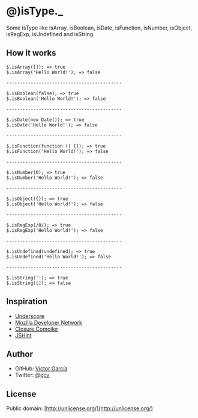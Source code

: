 # @)isType._

Some isType like isArray, isBoolean, isDate, isFunction, isNumber, isObject, isRegExp, isUndefined and isString.

## How it works

    $.isArray([]); => true
    $.isArray('Hello World!'); => false

    -------------------------------------------

    $.isBoolean(false); => true
    $.isBoolean('Hello World!'); => false

    -------------------------------------------

    $.isDate(new Date()); => true
    $.isDate('Hello World!'); => false

    -------------------------------------------

    $.isFunction(function () {}); => true
    $.isFunction('Hello World!'); => false

    -------------------------------------------

    $.isNumber(0); => true
    $.isNumber('Hello World!'); => false

    -------------------------------------------

    $.isObject({}); => true
    $.isObject('Hello World!'); => false

    -------------------------------------------

    $.isRegExp(/0/); => true
    $.isRegExp('Hello World!'); => false

    -------------------------------------------

    $.isUndefined(undefined); => true
    $.isUndefined('Hello World!'); => false

    -------------------------------------------

    $.isString(''); => true
    $.isString([]); => false

## Inspiration

- [Underscore](http://underscorejs.org/)
- [Mozilla Developer Network](https://developer.mozilla.org/en-US/docs/JavaScript/Reference/Global_Objects/Object/toString#Using_toString_to_detect_object_type)
- [Closure Compiler](http://closure-compiler.appspot.com/home)
- [JSHint](http://www.jshint.com/)

## Author

* GitHub: [Víctor García](https://github.com/gc-victor)
* Twitter: [@gcv](http://twitter.com/gcv)

## License

Public domain: [http://unlicense.org/](http://unlicense.org/)